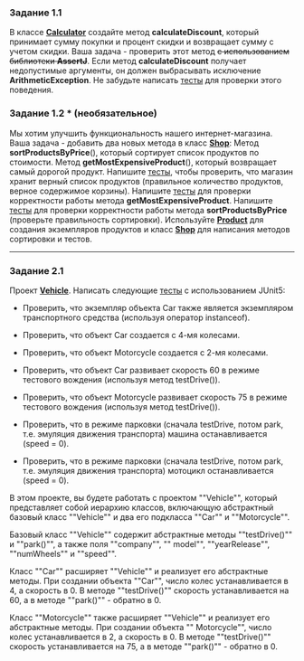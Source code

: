 ### Задание 1.1

В классе [**Calculator**](hw01/calculator.py) создайте метод **calculateDiscount**, который принимает сумму покупки и
процент скидки и возвращает
сумму с учетом скидки. Ваша задача - проверить этот метод ~~с использованием библиотеки **AssertJ**~~. Если метод
**calculateDiscount** получает недопустимые аргументы, он должен выбрасывать исключение **ArithmeticException**. Не
забудьте
написать [тесты](hw01/test.py) для проверки этого поведения.

### Задание 1.2 * (необязательное)

Мы хотим улучшить функциональность нашего интернет-магазина. Ваша задача - добавить два
новых метода в класс [**Shop**](hw01/shop.py): Метод **sortProductsByPrice**(), который сортирует список продуктов по
стоимости. Метод
**getMostExpensiveProduct**(), который возвращает самый дорогой продукт. Напишите [тесты](hw01/test.py), чтобы
проверить, что магазин хранит
верный список продуктов (правильное количество продуктов, верное содержимое корзины). Напишите [тесты](hw01/test.py) для
проверки
корректности работы метода **getMostExpensiveProduct**. Напишите [тесты](hw01/test.py) для проверки корректности работы
метода
**sortProductsByPrice** (проверьте правильность сортировки). Используйте [**Product**](hw01/product.py) для создания
экземпляров продуктов и
класс [**Shop**](hw01/shop.py) для написания методов сортировки и тестов.
___

### Задание 2.1

Проект [**Vehicle**](hw02/vehicle.py). Написать следующие [тесты](hw02/test.py) с использованием JUnit5:

- Проверить, что экземпляр объекта Car также является экземпляром транспортного средства (используя оператор
  instanceof).

- Проверить, что объект Car создается с 4-мя колесами.

- Проверить, что объект Motorcycle создается с 2-мя колесами.

- Проверить, что объект Car развивает скорость 60 в режиме тестового вождения (используя метод testDrive()).

- Проверить, что объект Motorcycle развивает скорость 75 в режиме тестового вождения (используя метод testDrive()).

- Проверить, что в режиме парковки (сначала testDrive, потом park, т.е. эмуляция движения транспорта) машина
  останавливается (speed = 0).

- Проверить, что в режиме парковки (сначала testDrive, потом park, т.е. эмуляция движения транспорта) мотоцикл
  останавливается (speed = 0).

В этом проекте, вы будете работать с проектом ""Vehicle"", который представляет собой иерархию классов, включающую
абстрактный базовый класс ""Vehicle"" и два его подкласса ""Car"" и ""Motorcycle"".

Базовый класс ""Vehicle"" содержит абстрактные методы ""testDrive()"" и ""park()"", а также поля ""company"", ""
model"", ""yearRelease"", ""numWheels"" и ""speed"".

Класс ""Car"" расширяет ""Vehicle"" и реализует его абстрактные методы. При создании объекта ""Car"", число колес
устанавливается в 4, а скорость в 0. В методе ""testDrive()"" скорость устанавливается на 60, а в методе ""park()"" -
обратно в 0.

Класс ""Motorcycle"" также расширяет ""Vehicle"" и реализует его абстрактные методы. При создании объекта ""
Motorcycle"", число колес устанавливается в 2, а скорость в 0. В методе ""testDrive()"" скорость устанавливается на 75,
а в методе ""park()"" - обратно в 0.